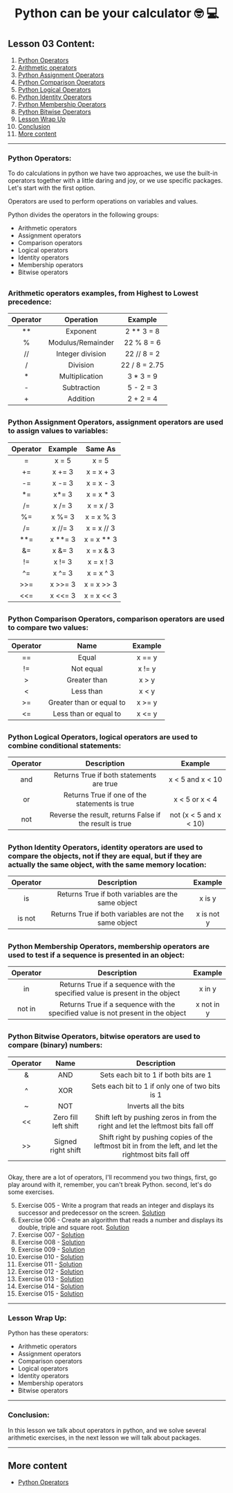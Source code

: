 <div align="center">
  
# Python can be your calculator :nerd_face: :computer:	
  
</div>

## Lesson 03 Content:

1. [Python Operators](https://github.com/marcoshsq/Python_Crash_Course/blob/main/01_Python_Crash_Course/01_Fundamentals/Lesson_03_Python_can_be_your_calculator.md#python-operators)
2. [Arithmetic operators](https://github.com/marcoshsq/Python_Crash_Course/blob/main/01_Python_Crash_Course/01_Fundamentals/Lesson_03_Python_can_be_your_calculator.md#arithmetic-operators-examples-from-highest-to-lowest-precedence)
3. [Python Assignment Operators](https://github.com/marcoshsq/Python_Crash_Course/blob/main/01_Python_Crash_Course/01_Fundamentals/Lesson_03_Python_can_be_your_calculator.md#python-assignment-operators-assignment-operators-are-used-to-assign-values-to-variables)
4. [Python Comparison Operators](https://github.com/marcoshsq/Python_Crash_Course/blob/main/01_Python_Crash_Course/01_Fundamentals/Lesson_03_Python_can_be_your_calculator.md#python-comparison-operators-comparison-operators-are-used-to-compare-two-values)
5. [Python Logical Operators](https://github.com/marcoshsq/Python_Crash_Course/blob/main/01_Python_Crash_Course/01_Fundamentals/Lesson_03_Python_can_be_your_calculator.md#python-logical-operators-logical-operators-are-used-to-combine-conditional-statements)
6. [Python Identity Operators](https://github.com/marcoshsq/Python_Crash_Course/blob/main/01_Python_Crash_Course/01_Fundamentals/Lesson_03_Python_can_be_your_calculator.md#python-identity-operators-identity-operators-are-used-to-compare-the-objects-not-if-they-are-equal-but-if-they-are-actually-the-same-object-with-the-same-memory-location)
7. [Python Membership Operators](https://github.com/marcoshsq/Python_Crash_Course/blob/main/01_Python_Crash_Course/01_Fundamentals/Lesson_03_Python_can_be_your_calculator.md#python-membership-operators-membership-operators-are-used-to-test-if-a-sequence-is-presented-in-an-object)
8. [Python Bitwise Operators](https://github.com/marcoshsq/Python_Crash_Course/blob/main/01_Python_Crash_Course/01_Fundamentals/Lesson_03_Python_can_be_your_calculator.md#python-bitwise-operators-bitwise-operators-are-used-to-compare-binary-numbers)
9. [Lesson Wrap Up](https://github.com/marcoshsq/Python_Crash_Course/blob/main/01_Python_Crash_Course/01_Fundamentals/Lesson_03_Python_can_be_your_calculator.md#lesson-wrap-up)
10. [Conclusion](https://github.com/marcoshsq/Python_Crash_Course/blob/main/01_Python_Crash_Course/01_Fundamentals/Lesson_03_Python_can_be_your_calculator.md#conclusion)
11. [More content](https://github.com/marcoshsq/Python_Crash_Course/blob/main/01_Python_Crash_Course/01_Fundamentals/Lesson_03_Python_can_be_your_calculator.md#more-content)

---

### Python Operators:

To do calculations in python we have two approaches, we use the built-in operators together with a little daring and joy, or we use specific packages.
Let's start with the first option.

Operators are used to perform operations on variables and values.

Python divides the operators in the following groups:

- Arithmetic operators
- Assignment operators
- Comparison operators
- Logical operators
- Identity operators
- Membership operators
- Bitwise operators

##

### Arithmetic operators examples, from Highest to Lowest precedence:

| Operator | Operation | Example |
| :--: | :--: | :--: |
| ** | Exponent | 2 ** 3 = 8
| % |	Modulus/Remainder |	22 % 8 = 6
| // |	Integer division |	22 // 8 = 2
| / |	Division |	22 / 8 = 2.75
| * |	Multiplication |	3 * 3 = 9
| - |	Subtraction |	5 - 2 = 3
| + |	Addition |	2 + 2 = 4

##

### Python Assignment Operators, assignment operators are used to assign values to variables:

| Operator | Example | Same As |
| :--: | :--: | :--: |
| =	| x = 5 | x = 5 |
| += |	x += 3 |	x = x + 3 |	
| -= |	x -= 3 |	x = x - 3	|
| *= |	x*= 3	 | x = x * 3 | 
| /= |	x /= 3 |	x = x / 3 |
| %= |	x %= 3 |	x = x % 3	|
| /= |	x //= 3	 | x = x // 3 |	
| **= |	x **= 3 |	x = x ** 3	|
| &= |	x &= 3 |	x = x & 3	 |
| != |	x != 3 |	x = x ! 3	|
| ^= |	x ^= 3 |	x = x ^ 3	|
| >>= |	x >>= 3 |	x = x >> 3	|
| <<= |	x <<= 3 |	x = x << 3|

##

### Python Comparison Operators, comparison operators are used to compare two values:

| Operator |	Name |	Example |
| :--: | :--: | :--: |
|==	| Equal |	x == y |	
|!=|	Not equal |	x != y	|
|>|	Greater than |	x > y	|
|<|	Less than	| x < y	|
|>=|	Greater than or equal to|	x >= y	|
|<=|	Less than or equal to	| x <= y | 

##

### Python Logical Operators, logical operators are used to combine conditional statements:

| Operator |	Description |	Example	|
| :--: | :--: | :--: |
| and |	Returns True if both statements are true |	x < 5 and  x < 10	
| or |	Returns True if one of the statements is true	| x < 5 or x < 4	
| not |	Reverse the result, returns False if the result is true |	not (x < 5 and x < 10)

##

### Python Identity Operators, identity operators are used to compare the objects, not if they are equal, but if they are actually the same object, with the same memory location:

| Operator |	Description |	Example |
| :--: | :--: | :--: |
| is | 	Returns True if both variables are the same object |	x is y	
| is not |	Returns True if both variables are not the same object |	x is not y

##

### Python Membership Operators, membership operators are used to test if a sequence is presented in an object:

| Operator |	Description |	Example |	
| :--: | :--: | :--: |
| in | 	Returns True if a sequence with the specified value is present in the object |	x in y	
| not in |	Returns True if a sequence with the specified value is not present in the object | x not in y	

##

### Python Bitwise Operators, bitwise operators are used to compare (binary) numbers:

| Operator |	Name |	Description |
| :--: | :--: | :--: |
| & |	AND	| Sets each bit to 1 if both bits are 1 |
| ^ |	XOR |	Sets each bit to 1 if only one of two bits is 1 |
| ~ |	NOT |	Inverts all the bits |
| << |	Zero fill left shift |	Shift left by pushing zeros in from the right and let the leftmost bits fall off |
| >> |	Signed right shift |	Shift right by pushing copies of the leftmost bit in from the left, and let the rightmost bits fall off |

##

Okay, there are a lot of operators, I'll recommend you two things, first, go play around with it, remember, you can't break Python. second, let's do some exercises.

5. Exercise 005 - Write a program that reads an integer and displays its successor and predecessor on the screen. [Solution](https://github.com/marcoshsq/Python_Crash_Course/blob/main/01_Python_Crash_Course/01_Fundamentals/03_Calculation/ex005.py)
6. Exercise 006 - Create an algorithm that reads a number and displays its double, triple and square root. [Solution](https://github.com/marcoshsq/Python_Crash_Course/blob/main/01_Python_Crash_Course/01_Fundamentals/03_Calculation/ex006.py)
7. Exercise 007 - [Solution]()
8. Exercise 008 - [Solution]()
9. Exercise 009 - [Solution]()
10. Exercise 010 - [Solution]()
11. Exercise 011 - [Solution]()
12. Exercise 012 - [Solution]()
13. Exercise 013 - [Solution]()
14. Exercise 014 - [Solution]()
15. Exercise 015 - [Solution]()

---

### Lesson Wrap Up:

Python has these operators:

- Arithmetic operators
- Assignment operators
- Comparison operators
- Logical operators
- Identity operators
- Membership operators
- Bitwise operators

---

### Conclusion:

In this lesson we talk about operators in python, and we solve several arithmetic exercises, in the next lesson we will talk about packages.

---

## More content

- [Python Operators](https://www.w3schools.com/python/python_operators.asp)
